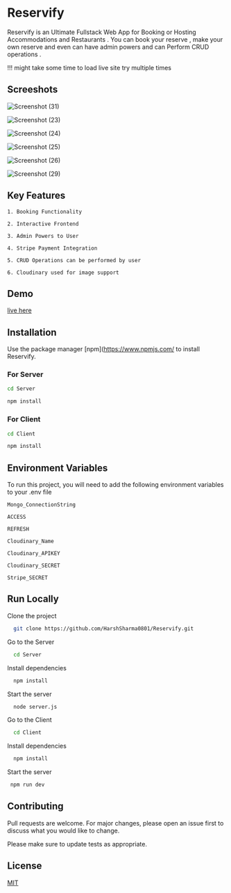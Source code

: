 # Reservify

Reservify is an Ultimate Fullstack Web App for Booking or Hosting Accommodations and Restaurants . You can book your reserve , make your own reserve and even can have admin powers and can Perform CRUD operations .

!!! might take some time to load live site try multiple times

## Screeshots

![Screenshot (31)](https://github.com/HarshSharma0801/Reservify/assets/121893196/935c71f2-0a46-4098-aad2-f80986a9daa6)

![Screenshot (23)](https://github.com/HarshSharma0801/Reservify/assets/121893196/c8034d29-9bed-463c-a426-3a31c677e344)

![Screenshot (24)](https://github.com/HarshSharma0801/Reservify/assets/121893196/11af7245-9f44-4e09-861b-8ef719da9c5e)

![Screenshot (25)](https://github.com/HarshSharma0801/Reservify/assets/121893196/89c64a74-57a6-4905-8930-fb2d69624c02)

![Screenshot (26)](https://github.com/HarshSharma0801/Reservify/assets/121893196/6898f056-f03c-42e4-900f-9bf5f41f80e5)

![Screenshot (29)](https://github.com/HarshSharma0801/Reservify/assets/121893196/d456651e-c0dd-4534-9734-1c10f4274a5b)








## Key Features 

`1. Booking Functionality `

`2. Interactive Frontend`

`3. Admin Powers to User`

`4. Stripe Payment Integration`

`5. CRUD Operations can be performed by user`

`6. Cloudinary used for image support`

## Demo

[live here](https://reservify.vercel.app/)



## Installation

Use the package manager [npm](https://www.npmjs.com/ to install Reservify.

### For Server
```bash
cd Server
```
```bash
npm install
```


### For Client
```bash
cd Client
```
```bash
npm install
```



## Environment Variables

To run this project, you will need to add the following environment variables to your .env file

`Mongo_ConnectionString`

`ACCESS`

`REFRESH`

`Cloudinary_Name`

`Cloudinary_APIKEY`

`Cloudinary_SECRET`

`Stripe_SECRET`


## Run Locally

Clone the project

```bash
  git clone https://github.com/HarshSharma0801/Reservify.git
```

Go to the Server

```bash
  cd Server
```

Install dependencies

```bash
  npm install
```

Start the server

```bash
  node server.js
```

Go to the Client

```bash
  cd Client
```

Install dependencies

```bash
  npm install
```

Start the server

```bash
 npm run dev
```



## Contributing

Pull requests are welcome. For major changes, please open an issue first
to discuss what you would like to change.

Please make sure to update tests as appropriate.

## License

[MIT](https://choosealicense.com/licenses/mit/)
